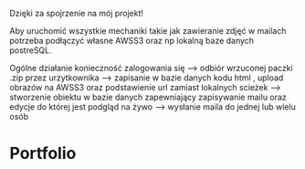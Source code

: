 Dzięki za spojrzenie na mój projekt!

Aby uruchomić wszystkie mechaniki takie jak zawieranie zdjęć w mailach potrzeba podłączyć własne AWSS3 oraz np lokalną baze danych postreSQL.

Ogólne działanie 
konieczność zalogowania się -->
odbiór wrzuconej paczki .zip przez urzytkownika -->
zapisanie w bazie danych kodu html , upload obrazów na AWSS3 oraz podstawienie url zamiast lokalnych scieżek -->
stworzenie obiektu w bazie danych zapewniający zapisywanie mailu oraz edycje do której jest podgląd na żywo -->
wysłanie maila do jednej lub wielu osób
 # Portfolio
